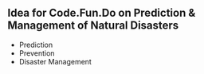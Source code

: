 ## Idea for Code.Fun.Do on Prediction & Management of Natural Disasters


- Prediction
- Prevention
- Disaster Management
